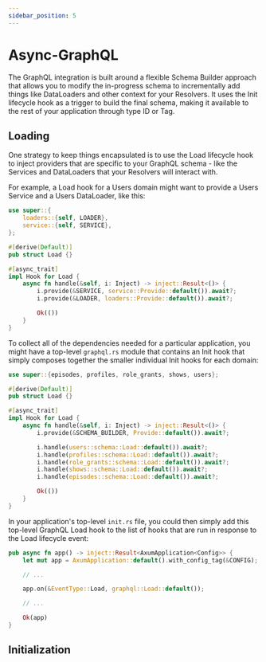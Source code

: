 ```yaml
---
sidebar_position: 5
---
```


# Async-GraphQL

The GraphQL integration is built around a flexible Schema Builder approach that allows you to modify the in-progress schema to incrementally add things like DataLoaders and other context for your Resolvers. It uses the Init lifecycle hook as a trigger to build the final schema, making it available to the rest of your application through type ID or Tag.

## Loading

One strategy to keep things encapsulated is to use the Load lifecycle hook to inject providers that are specific to your GraphQL schema - like the Services and DataLoaders that your Resolvers will interact with.

For example, a Load hook for a Users domain might want to provide a Users Service and a Users DataLoader, like this:

```rust
use super::{
    loaders::{self, LOADER},
    service::{self, SERVICE},
};

#[derive(Default)]
pub struct Load {}

#[async_trait]
impl Hook for Load {
    async fn handle(&self, i: Inject) -> inject::Result<()> {
        i.provide(&SERVICE, service::Provide::default()).await?;
        i.provide(&LOADER, loaders::Provide::default()).await?;

        Ok(())
    }
}
```

To collect all of the dependencies needed for a particular application, you might have a top-level `graphql.rs` module that contains an Init hook that simply composes together the smaller individual Init hooks for each domain:

```rust
use super::{episodes, profiles, role_grants, shows, users};

#[derive(Default)]
pub struct Load {}

#[async_trait]
impl Hook for Load {
    async fn handle(&self, i: Inject) -> inject::Result<()> {
        i.provide(&SCHEMA_BUILDER, Provide::default()).await?;

        i.handle(users::schema::Load::default()).await?;
        i.handle(profiles::schema::Load::default()).await?;
        i.handle(role_grants::schema::Load::default()).await?;
        i.handle(shows::schema::Load::default()).await?;
        i.handle(episodes::schema::Load::default()).await?;

        Ok(())
    }
}
```

In your application's top-level `init.rs` file, you could then simply add this top-level GraphQL Load hook to the list of hooks that are run in response to the Load lifecycle event:

```rust
pub async fn app() -> inject::Result<AxumApplication<Config>> {
    let mut app = AxumApplication::default().with_config_tag(&CONFIG);

    // ...

    app.on(&EventType::Load, graphql::Load::default());

    // ...

    Ok(app)
}
```

## Initialization
